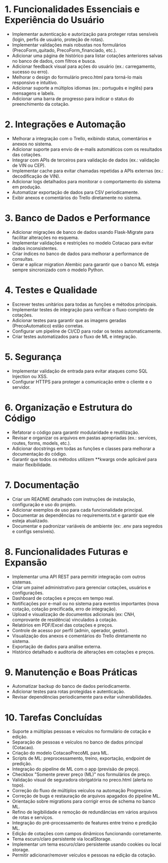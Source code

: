 # 1. Funcionalidades Essenciais e Experiência do Usuário
- Implementar autenticação e autorização para proteger rotas sensíveis (login, perfis de usuário, proteção de rotas).
- Implementar validações mais robustas nos formulários (PrecoForm_quitado, PrecoForm_financiado, etc.).
- Adicionar uma página de histórico para listar cotações anteriores salvas no banco de dados, com filtros e busca.
- Adicionar feedback visual para ações do usuário (ex.: carregamento, sucesso ou erro).
- Melhorar o design do formulário preco.html para torná-lo mais responsivo e intuitivo.
- Adicionar suporte a múltiplos idiomas (ex.: português e inglês) para mensagens e labels.
- Adicionar uma barra de progresso para indicar o status do preenchimento da cotação.

# 2. Integrações e Automação
- Melhorar a integração com o Trello, exibindo status, comentários e anexos no sistema.
- Adicionar suporte para envio de e-mails automáticos com os resultados das cotações.
- Integrar com APIs de terceiros para validação de dados (ex.: validação de VIN ou CEP).
- Implementar cache para evitar chamadas repetidas a APIs externas (ex.: decodificação de VIN).
- Adicionar logs detalhados para monitorar o comportamento do sistema em produção.
- Automatizar exportação de dados para CSV periodicamente.
- Exibir anexos e comentários do Trello diretamente no sistema.

# 3. Banco de Dados e Performance
- Adicionar migrações de banco de dados usando Flask-Migrate para facilitar alterações no esquema.
- Implementar validações e restrições no modelo Cotacao para evitar dados inconsistentes.
- Criar índices no banco de dados para melhorar a performance de consultas.
- Gerar e aplicar migration Alembic para garantir que o banco ML esteja sempre sincronizado com o modelo Python.

# 4. Testes e Qualidade
- Escrever testes unitários para todas as funções e métodos principais.
- Implementar testes de integração para verificar o fluxo completo de cotações.
- Adicionar testes para garantir que as imagens geradas (PrecoAutomatico) estão corretas.
- Configurar um pipeline de CI/CD para rodar os testes automaticamente.
- Criar testes automatizados para o fluxo de ML e integração.

# 5. Segurança
- Implementar validação de entrada para evitar ataques como SQL Injection ou XSS.
- Configurar HTTPS para proteger a comunicação entre o cliente e o servidor.

# 6. Organização e Estrutura do Código
- Refatorar o código para garantir modularidade e reutilização.
- Revisar e organizar os arquivos em pastas apropriadas (ex.: services, routes, forms, models, etc.).
- Adicionar docstrings em todas as funções e classes para melhorar a documentação do código.
- Garantir que todos os métodos utilizem **kwargs onde aplicável para maior flexibilidade.

# 7. Documentação
- Criar um README detalhado com instruções de instalação, configuração e uso do projeto.
- Adicionar exemplos de uso para cada funcionalidade principal.
- Documentar as dependências no requirements.txt e garantir que ele esteja atualizado.
- Documentar e padronizar variáveis de ambiente (ex: .env para segredos e configs sensíveis).

# 8. Funcionalidades Futuras e Expansão
- Implementar uma API REST para permitir integração com outros sistemas.
- Criar um painel administrativo para gerenciar cotações, usuários e configurações.
- Dashboard de cotações e preços em tempo real.
- Notificações por e-mail ou no sistema para eventos importantes (nova cotação, cotação precificada, erro de integração).
- Upload e visualização de documentos adicionais (ex: CNH, comprovante de residência) vinculados à cotação.
- Relatórios em PDF/Excel das cotações e preços.
- Controle de acesso por perfil (admin, operador, gestor).
- Visualização dos anexos e comentários do Trello diretamente no sistema.
- Exportação de dados para análise externa.
- Histórico detalhado e auditoria de alterações em cotações e preços.

# 9. Manutenção e Boas Práticas
- Automatizar backup do banco de dados periodicamente.
- Adicionar testes para rotas protegidas e autenticação.
- Revisar dependências periodicamente para evitar vulnerabilidades.

# 10. Tarefas Concluídas
- Suporte a múltiplas pessoas e veículos no formulário de cotação e edição.
- Separação de pessoas e veículos no banco de dados principal (Cotacao).
- Criação do modelo CotacaoPrecoML para ML.
- Scripts de ML: preprocessamento, treino, exportação, endpoint de predição.
- Integração do pipeline de ML com o app (previsão de preço).
- Checkbox "Somente prever preço (ML)" nos formulários de preço.
- Validação visual de seguradora obrigatória no preco.html (alerta no topo).
- Correção do fluxo de múltiplos veículos na automação Progressive.
- Correção de bugs e restauração de arquivos apagados do pipeline ML.
- Orientação sobre migrations para corrigir erros de schema no banco ML.
- Refino de legibilidade e remoção de redundâncias em vários arquivos de rotas e serviços.
- Integração do pré-processamento de features entre treino e predição ML.
- Edição de cotações com campos dinâmicos funcionando corretamente.
- Tema escuro/claro persistente via localStorage.
- Implementar um tema escuro/claro persistente usando cookies ou local storage.
- Permitir adicionar/remover veículos e pessoas na edição da cotação.